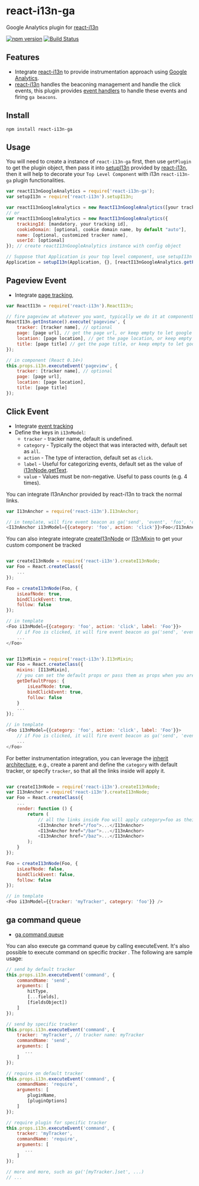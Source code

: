 # react-i13n-ga

Google Analytics plugin for [react-i13n](https://github.com/yahoo/react-i13n)

[![npm version](https://badge.fury.io/js/react-i13n-ga.svg)](http://badge.fury.io/js/react-i13n-ga) [![Build Status](https://travis-ci.org/kaesonho/react-i13n-ga.svg?branch=master)](https://travis-ci.org/kaesonho/react-i13n-ga)

## Features
* Integrate [react-i13n](https://github.com/yahoo/react-i13n) to provide instrumentation approach using [Google Analytics](http://www.google.com/analytics/).
* [react-i13n](https://github.com/yahoo/react-i13n) handles the beaconing management and handle the click events, this plugin provides [event handlers](https://github.com/yahoo/react-i13n/blob/master/docs/guides/createPlugins.md) to handle these events and firing `ga beacons`.

## Install

```
npm install react-i13n-ga
```

## Usage
You will need to create a instance of `react-i13n-ga` first, then use `getPlugin` to get the plugin object, then pass it into [setupI13n](https://github.com/yahoo/react-i13n/blob/master/docs/api/setupI13n.md) provided by [react-i13n](https://github.com/yahoo/react-i13n), then it will help to decorate your `Top Level Component` with i13n `react-i13n-ga` plugin functionalities.

```js
var reactI13nGoogleAnalytics = require('react-i13n-ga');
var setupI13n = require('react-i13n').setupI13n;

var reactI13nGoogleAnalytics = new ReactI13nGoogleAnalytics([your tracking id]); // create reactI13nGoogleAnalytics instance with your tracking id
// or
var reactI13nGoogleAnalytics = new ReactI13nGoogleAnalytics({
    trackingId: [mandatory, your tracking id],
    cookieDomain: [optional, cookie domain name, by default "auto"],
    name: [optional, customized tracker name],
    userId: [optional]
}); // create reactI13nGoogleAnalytics instance with config object

// Suppose that Application is your top level component, use setupI13n with this plugin
Application = setupI13n(Application, {}, [reactI13nGoogleAnalytics.getPlugin()]);
```

## Pageview Event
* Integrate [page tracking](https://developers.google.com/analytics/devguides/collection/analyticsjs/pages),

```js
var ReactI13n = require('react-i13n').ReactI13n;

// fire pageview at whatever you want, typically we do it at componentDidMount
ReactI13n.getInstance().execute('pageview', {
    tracker: [tracker name], // optional
    page: [page url], // get the page url, or keep empty to let google analytics handle it
    location: [page location], // get the page location, or keep empty to let google analytics handle it
    title: [page title] // get the page title, or keep empty to let google analytics handle it
});

// in component (React 0.14+)
this.props.i13n.executeEvent('pageview', {
    tracker: [tracker name], // optional
    page: [page url],
    location: [page location],
    title: [page title]
});
```

## Click Event
* Integrate [event tracking](https://developers.google.com/analytics/devguides/collection/analyticsjs/events)
* Define the keys in `i13nModel`:
   * `tracker` - tracker name, default is undefined.
   * `category` - Typically the object that was interacted with, default set as `all`.
   * `action` - The type of interaction, default set as `click`.
   * `label` - Useful for categorizing events, default set as the value of [i13nNode.getText](https://github.com/yahoo/react-i13n/blob/master/docs/api/I13nNode.md#gettexttarget).
   * `value` - Values must be non-negative. Useful to pass counts (e.g. 4 times).


You can integrate I13nAnchor provided by react-i13n to track the normal links.

```js
var I13nAnchor = require('react-i13n').I13nAnchor;

// in template, will fire event beacon as ga('send', 'event', 'foo', 'click', 'Foo');
<I13nAnchor i13nModel={{category: 'foo', action: 'click'}}>Foo</I13nAnchor>
```
You can also integrate integrate [createI13nNode](https://github.com/yahoo/react-i13n/blob/master/docs/api/createI13nNode.md#createi13nnodecomponent-options) or [I13nMixin](https://github.com/yahoo/react-i13n/blob/master/docs/api/createI13nNode.md#i13nmixin) to get your custom component be tracked

```js

var createI13nNode = require('react-i13n').createI13nNode;
var Foo = React.createClass({
    ...
});

Foo = createI13nNode(Foo, {
    isLeafNode: true,
    bindClickEvent: true,
    follow: false
});

// in template
<Foo i13nModel={{category: 'foo', action: 'click', label: 'Foo'}}>
    // if Foo is clicked, it will fire event beacon as ga('send', 'event', 'foo', 'click', 'Foo');
    ...
</Foo>
```

```js

var I13nMixin = require('react-i13n').I13nMixin;
var Foo = React.createClass({
    mixins: [I13nMixin],
    // you can set the default props or pass them as props when you are using Foo
    getDefaultProps: {
        isLeafNode: true,
        bindClickEvent: true,
        follow: false
    }
    ...
});

// in template
<Foo i13nModel={{category: 'foo', action: 'click', label: 'Foo'}}>
    // if Foo is clicked, it will fire event beacon as ga('send', 'event', 'foo', 'click', 'Foo');
    ...
</Foo>
```

For better instrumentation integration, you can leverage the [inherit architecture](https://github.com/yahoo/react-i13n/blob/master/docs/guides/integrateWithComponents.md), e.g., create a parent and define the `category` with default tracker, or specify `tracker`, so that all the links inside will apply it.

```js

var createI13nNode = require('react-i13n').createI13nNode;
var I13nAnchor = require('react-i13n').createI13nNode;
var Foo = React.createClass({
    ...
    render: function () {
        return (
            // all the links inside Foo will apply category=foo as their i13n model
            <I13nAnchor href="/foo">...</I13nAnchor>
            <I13nAnchor href="/bar">...</I13nAnchor>
            <I13nAnchor href="/baz">...</I13nAnchor>
        );
    }
});

Foo = createI13nNode(Foo, {
    isLeafNode: false,
    bindClickEvent: false,
    follow: false
});

// in template
<Foo i13nModel={{tracker: 'myTracker', category: 'foo'}} />
```

## ga command queue
* [ga command queue](https://developers.google.com/analytics/devguides/collection/analyticsjs/command-queue-reference)

You can also execute ga command queue by calling executeEvent.  It's also possible to execute  command on specific *tracker* . The following are sample usage:
```js
// send by default tracker
this.props.i13n.executeEvent('command', {
    commandName: 'send',
    arguments: [
        hitType,
        [...fields],
        [fieldsObject])
    ]
});

// send by specific tracker
this.props.i13n.executeEvent('command', {
    tracker: 'myTracker', // tracker name: myTracker
    commandName: 'send',
    arguments: [
       ...
    ]
});

// require on default tracker
this.props.i13n.executeEvent('command', {
    commandName: 'require',
    arguments: [
        pluginName,
        [pluginOptions]
    ]
});

// require plugin for specific tracker
this.props.i13n.executeEvent('command', {
    tracker: 'myTracker',
    commandName: 'require',
    arguments: [
       ...
    ]
});

// more and more, such as ga('[myTracker.]set', ...)
// ...
```
